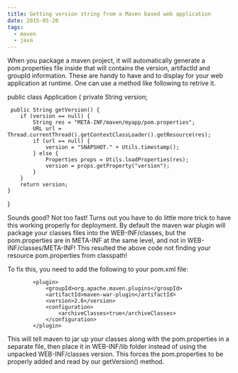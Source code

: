 ```yaml
---
title: Getting version string from a Maven based web application
date: 2015-05-20
tags:
  - maven
  - java
---
```

When you package a maven project, it will automatically generate a pom.properties file inside that will contains the version, artifactId and groupId information. These are handy to have and to display for your web application at runtime. One can use a method like following to retrive it.

public class Application {
     private String version;

     public String getVersion() {
        if (version == null) {
            String res = "META-INF/maven/myapp/pom.properties";
            URL url = Thread.currentThread().getContextClassLoader().getResource(res);
            if (url == null) {
                version = "SNAPSHOT." + Utils.timestamp();
            } else {
                Properties props = Utils.loadProperties(res);
                version = props.getProperty("version");
            }
        }
        return version;
    }

}

Sounds good? Not too fast! Turns out you have to do little more trick to have this working properly for deployment. By default the maven war plugin will package your classes files into the WEB-INF/classes, but the pom.properties are in META-INF at the same level, and not in WEB-INF/classes/META-INF! This resulted the above code not finding your resource pom.properties from classpath!

To fix this, you need to add the following to your pom.xml file:

            <plugin>
                <groupId>org.apache.maven.plugins</groupId>
                <artifactId>maven-war-plugin</artifactId>
                <version>2.6</version>
                <configuration>
                    <archiveClasses>true</archiveClasses>
                </configuration>
            </plugin>

This will tell maven to jar up your classes along with the pom.properties in a separate file, then place it in WEB-INF/lib folder instead of using the unpacked WEB-INF/classes version. This forces the pom.properties to be properly added and read by our getVersion() method. 